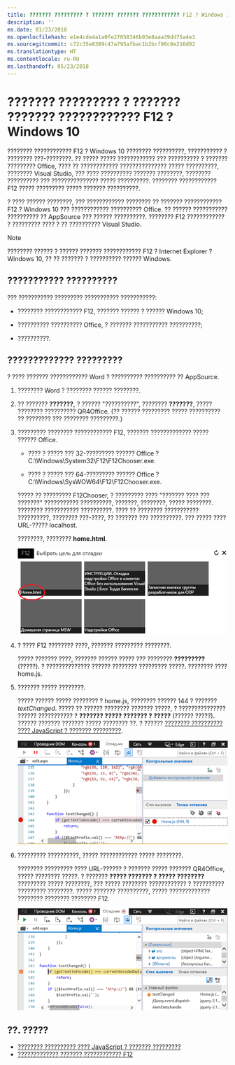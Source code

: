 ```yaml
---
title: ??????? ????????? ? ??????? ??????? ???????????? F12 ? Windows 10
description: ''
ms.date: 01/23/2018
ms.openlocfilehash: e1e4cde4a1a0fe27058346b93e8aaa39dd75a4e3
ms.sourcegitcommit: c72c35e8389c47a795afbac1b2bcf98c8e216d82
ms.translationtype: HT
ms.contentlocale: ru-RU
ms.lasthandoff: 05/23/2018
---
```

# <a name="debug-add-ins-using-f12-developer-tools-on-windows-10"></a>??????? ????????? ? ??????? ??????? ???????????? F12 ? Windows 10

???????? ???????????? F12 ? Windows 10 ???????? ??????????, ??????????? ? ???????? ???-????????. ?? ????? ????? ???????????? ??? ?????????? ? ??????? ????????? Office, ???? ?? ???????????? ??????????????? ????? ??????????, ???????? Visual Studio, ??? ???? ?????????? ??????? ????????, ???????? ?????????? ??? ??????????????? ????? ??????????. ???????? ???????????? F12 ????? ????????? ????? ??????? ??????????.

? ???? ?????? ????????, ??? ???????????? ???????? ?? ??????? ???????????? F12 ? Windows 10 ??? ???????????? ?????????? Office. ?? ?????? ??????????? ?????????? ?? AppSource ??? ?????? ??????????. ???????? F12 ???????????? ? ????????? ???? ? ?? ?????????? Visual Studio.

> [!NOTE]
> ???????? ?????? ? ?????? ??????? ???????????? F12 ? Internet Explorer ? Windows 10, ?? ?? ??????? ? ?????????? ?????? Windows. 

## <a name="prerequisites"></a>??????????? ??????????

??? ??????????? ????????? ??????????? ???????????:

- ???????? ???????????? F12, ??????? ?????? ? ?????? Windows 10; 
    
- ?????????? ?????????? Office, ? ??????? ??????????? ??????????; 
    
- ??????????. 

## <a name="using-the-debugger"></a>????????????? ?????????

? ???? ??????? ???????????? Word ? ?????????? ?????????? ?? AppSource.

1. ???????? Word ? ???????? ?????? ????????. 
    
2. ?? ??????? **???????**, ? ?????? "??????????", ???????? **???????**, ????? ???????? ?????????? QR4Office. (?? ?????? ????????? ????? ?????????? ?? ???????? ??? ???????? ?????????.)
    
3. ????????? ???????? ???????????? F12, ??????? ????????????? ????? ?????? Office.
    
   - ???? ? ????? ??? 32-????????? ?????? Office ? C:\Windows\System32\F12\F12Chooser.exe.
    
   - ???? ? ????? ??? 64-????????? ?????? Office ? C:\Windows\SysWOW64\F12\F12Chooser.exe.
    
   ????? ?? ????????? F12Chooser, ? ????????? ???? "??????? ???? ??? ???????" ??????????? ??????????, ???????, ????????, ????? ????????. ???????? ??????????? ??????????. ???? ?? ???????? ??????????? ??????????, ???????? ???-????, ?? ??????? ??? ??????????. ??? ????? ???? URL-????? localhost. 
    
   ????????, ???????? **home.html**. 
    
   ![????? F12Chooser ? ?????????? ???????????](../images/choose-target-to-debug.png)

4. ? ???? F12 ???????? ????, ??????? ????????? ????????.
    
   ????? ??????? ????, ??????? ?????? ????? ??? ???????? **?????????** (?????). ? ?????????????? ?????? ???????? ????????? ?????. ???????? ???? home.js.
    
5. ??????? ????? ????????.
    
   ????? ?????? ????? ???????? ? home.js, ???????? ?????? 144 ? ??????? _textChanged_. ????? ?? ?????? ???????? ??????? ?????, ? ??????????????? ?????? ??????????? ? **??????? ????? ??????? ? ?????** (?????? ?????). ?????? ??????? ??????? ????? ???????? ??. ? ?????? [???????? ?????????? ???? JavaScript ? ??????? ?????????](https://msdn.microsoft.com/library/dn255007%28v=vs.85%29.aspx). 
    
   ![???????? ? ?????? ???????? ? ????? home.js](../images/debugger-home-js-02.png)

6. ????????? ??????????, ????? ???????????? ????? ????????.
    
   ???????? ????????? ???? URL-?????? ? ??????? ????? ??????? QR4Office, ????? ???????? ?????. ? ??????? **????? ??????? ? ????? ????????** ????????? ????? ????????, ??? ????? ???????? ???????????? ? ?????????? ????????? ????????. ????? ??????? ??????????, ????? ????????????? ???????? ???????? ???????? F12.
    
   ![???????? ? ???????????? ?? ??????????? ????? ????????](../images/debugger-home-js-01.png)


## <a name="see-also"></a>??. ?????

- [???????? ?????????? ???? JavaScript ? ??????? ?????????](https://msdn.microsoft.com/library/dn255007%28v=vs.85%29.aspx)
- [????????????? ??????? ???????????? F12](https://msdn.microsoft.com/en-us/library/bg182326%28v=vs.85%29.aspx)
    
